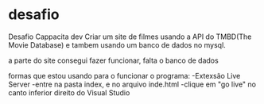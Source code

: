 # desafio
Desafio Cappacita dev
Criar um site de filmes usando a API do TMBD(The Movie Database) e tambem usando um banco de dados no mysql.

a parte do site consegui fazer funcionar, falta o banco de dados

formas que estou usando para o funcionar o programa:
-Extexsão Live Server
-entre na pasta index, e no arquivo inde.html
-clique em "go live" no canto inferior direito do Visual Studio
